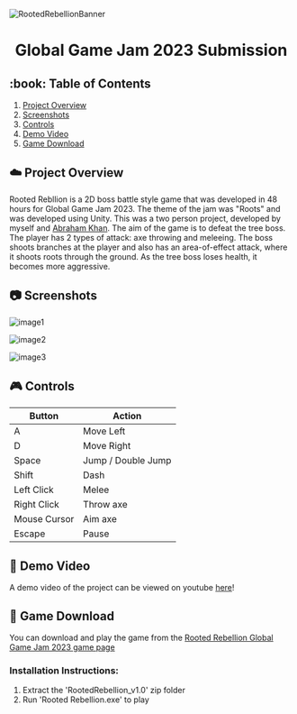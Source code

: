 <!--<h1 align="center">Rooted Rebellion</h1>-->

![RootedRebellionBanner](https://github.com/dfarrow00/Rooted-Rebellion-GGJ2023/assets/111578789/1eddcbc0-726b-42dd-ba6f-dad8c33d0f06)

<h1 align="center">Global Game Jam 2023 Submission</h1>

<h2>:book: Table of Contents</h2>
<ol>
  <li><a href="#project_overview">Project Overview</a></li>
  <li><a href="#screenshots">Screenshots</a></li>
  <li><a href="#controls">Controls</a></li>
  <li><a href="#video">Demo Video</a></li>
  <li><a href="#game_download">Game Download</a></li>
</ol>

<h2 id="project_overview">☁️ Project Overview</h2>

Rooted Rebllion is a 2D boss battle style game that was developed in 48 hours for Global Game Jam 2023. The theme of the jam was "Roots" and was developed using Unity. This was a two person project, developed by myself and [Abraham Khan](https://github.com/AbrahamTKhan). The aim of the game is to defeat the tree boss. The player has 2 types of attack: axe throwing and meleeing. The boss shoots branches at the player and also has an area-of-effect attack, where it shoots roots through the ground. As the tree boss loses health, it becomes more aggressive.

<h2 id="screenshots">📷 Screenshots</h2>

![image1](https://github.com/dfarrow00/Rooted-Rebellion-GGJ2023/assets/111578789/7ffd6417-6551-4f05-99f9-138d710f722d)

![image2](https://github.com/dfarrow00/Rooted-Rebellion-GGJ2023/assets/111578789/aea0c3b2-b51b-44af-bd76-6355e85e0d43)

![image3](https://github.com/dfarrow00/Rooted-Rebellion-GGJ2023/assets/111578789/cfe68d77-547d-4a68-ab41-e2b95f4ab154)


<h2 id="controls"> 🎮 Controls </h2>

| Button | Action |
| ------ | ------ |
| A | Move Left |
| D | Move Right |
| Space | Jump / Double Jump |
| Shift | Dash |
| Left Click | Melee |
| Right Click | Throw axe |
| Mouse Cursor | Aim axe |
| Escape | Pause |

<h2 id="video"> 🎥 Demo Video </h2>

A demo video of the project can be viewed on youtube [here](https://youtu.be/bjpfNYzy3jY)!

<h2 id="game_download"> 💾 Game Download </h2>

You can download and play the game from the [Rooted Rebellion Global Game Jam 2023 game page](https://v3.globalgamejam.org/2023/games/rooted-rebellion-6)

### Installation Instructions:
<ol>
  <li>Extract the 'RootedRebellion_v1.0' zip folder</li>
  <li>Run 'Rooted Rebellion.exe' to play</li>
</ol>
